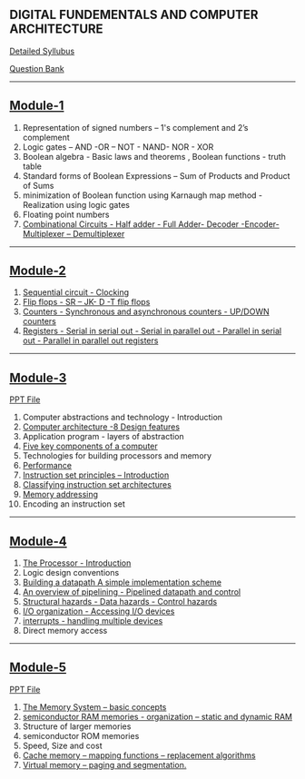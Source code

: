 DIGITAL FUNDEMENTALS AND COMPUTER ARCHITECTURE
-------------------------
[Detailed Syllubus](https://docs.google.com/viewer?url=https://cetmca26.github.io/Study-Materials/Semester%201/Digital%20Fundamentals%20and%20Computer%20Architecture/Sylubus.pdf)

[Question Bank](https://docs.google.com/viewer?url=https://cetmca26.github.io/Study-Materials/Semester%201/Digital%20Fundamentals%20and%20Computer%20Architecture/Question%20Bank.pdf)

------------
[Module-1](https://docs.google.com/viewer?url=https://cetmca26.github.io/Study-Materials/Digital%20Fundamentals%20and%20Computer%20Architecture/Module%201/MODULE%201.pdf)
------------
1. Representation of signed numbers – 1's complement and 2’s complement 
2. Logic gates – AND -OR – NOT - NAND- NOR - XOR 
3. Boolean algebra - Basic laws and theorems , Boolean functions - truth table
4. Standard forms of Boolean Expressions – Sum of Products and Product of Sums 
5. minimization of Boolean function using Karnaugh map method - Realization using logic gates
6. Floating point numbers 
7. [Combinational Circuits - Half adder - Full Adder- Decoder -Encoder- Multiplexer – Demultiplexer](https://docs.google.com/viewer?url=https://cetmca26.github.io/Study-Materials/Semester%201/Digital%20Fundamentals%20and%20Computer%20Architecture/Module%201/Combinational%20Circuits.pdf)

------------
[Module-2](https://docs.google.com/viewer?url=https://cetmca26.github.io/Study-Materials/Digital%20Fundamentals%20and%20Computer%20Architecture/Module%202/Module%202.pdf)
------------
1. [Sequential circuit - Clocking](https://cetmca26.github.io/Study-Materials/Semester%201/Digital%20Fundamentals%20and%20Computer%20Architecture/Module%202/Latches.pdf)
2. [Flip flops - SR – JK- D -T flip flops](https://cetmca26.github.io/Study-Materials/Semester%201/Digital%20Fundamentals%20and%20Computer%20Architecture/Module%202/Flip%20Flops.pdf)
3. [Counters - Synchronous and asynchronous counters - UP/DOWN counters](https://cetmca26.github.io/Study-Materials/Semester%201/Digital%20Fundamentals%20and%20Computer%20Architecture/Module%202/Counters.pdf)  
4. [Registers - Serial in serial out - Serial in parallel out - Parallel in serial out - Parallel in parallel out registers](https://cetmca26.github.io/Study-Materials/Semester%201/Digital%20Fundamentals%20and%20Computer%20Architecture/Module%202/Shift%20registers.pdf)

------------
[Module-3](https://docs.google.com/viewer?url=https://cetmca26.github.io/Study-Materials/Digital%20Fundamentals%20and%20Computer%20Architecture/Module%203/Module%203.pdf)
------------
[PPT File](https://docs.google.com/viewer?url=https://cetmca26.github.io/Study-Materials/Digital%20Fundamentals%20and%20Computer%20Architecture/Module%203/PPT%203.pdf)

1. Computer abstractions and technology - Introduction
2. [Computer architecture -8 Design features](https://cetmca26.github.io/Study-Materials/Semester%201/Digital%20Fundamentals%20and%20Computer%20Architecture/Module%203/8%20great%20ideas.pdf) 
3. Application program - layers of abstraction
4. [Five key components of a computer](https://cetmca26.github.io/Study-Materials/Semester%201/Digital%20Fundamentals%20and%20Computer%20Architecture/Module%203/Classic%20Components%20of%20a%20Computer.pdf)
5. Technologies for building processors and memory
6. [Performance](https://cetmca26.github.io/Study-Materials/Semester%201/Digital%20Fundamentals%20and%20Computer%20Architecture/Module%203/Performance%20Of%20A%20Computer.pdf)
7. [Instruction set principles – Introduction](https://cetmca26.github.io/Study-Materials/Semester%201/Digital%20Fundamentals%20and%20Computer%20Architecture/Module%203/Instruction%20Set%201.pdf) 
8. [Classifying instruction set architectures](https://cetmca26.github.io/Study-Materials/Semester%201/Digital%20Fundamentals%20and%20Computer%20Architecture/Module%203/instruction%20set%20classification.pdf)
9. [Memory addressing](https://cetmca26.github.io/Study-Materials/Semester%201/Digital%20Fundamentals%20and%20Computer%20Architecture/Module%203/Addressing%20modes.pdf)
10. Encoding an instruction set

------------
[Module-4](https://docs.google.com/viewer?url=https://cetmca26.github.io/Study-Materials/Digital%20Fundamentals%20and%20Computer%20Architecture/Module%204/Module%204.pdf)
------------
1. [The Processor - Introduction](https://cetmca26.github.io/Study-Materials/Semester%201/Digital%20Fundamentals%20and%20Computer%20Architecture/Module%204/PROCESSOR.pdf)
2. Logic design conventions 
3. [Building a datapath A simple implementation scheme](https://cetmca26.github.io/Study-Materials/Semester%201/Digital%20Fundamentals%20and%20Computer%20Architecture/Module%204/Building%20the%20Datapath.pdf)
4. [An overview of pipelining - Pipelined datapath and control](https://cetmca26.github.io/Study-Materials/Semester%201/Digital%20Fundamentals%20and%20Computer%20Architecture/Module%204/Pipelining.pdf)
5. [Structural hazards - Data hazards - Control hazards](https://cetmca26.github.io/Study-Materials/Semester%201/Digital%20Fundamentals%20and%20Computer%20Architecture/Module%204/Hazards.pdf)
6. [I/O organization - Accessing I/O devices](https://cetmca26.github.io/Study-Materials/Semester%201/Digital%20Fundamentals%20and%20Computer%20Architecture/Module%204/input%20Output%20org.pdf.pdf) 
7. [interrupts - handling multiple devices](https://cetmca26.github.io/Study-Materials/Semester%201/Digital%20Fundamentals%20and%20Computer%20Architecture/Module%204/Inturrepts.pdf)
8. Direct memory access

------------
[Module-5](https://docs.google.com/viewer?url=https://cetmca26.github.io/Study-Materials/Digital%20Fundamentals%20and%20Computer%20Architecture/Module%205/Module_5.pdf)
------------
[PPT File](https://docs.google.com/viewer?url=https://cetmca26.github.io/Study-Materials/Digital%20Fundamentals%20and%20Computer%20Architecture/Module%205/ppt%205.pdf)

1. [The Memory System – basic concepts](https://cetmca26.github.io/Study-Materials/Semester%201/Digital%20Fundamentals%20and%20Computer%20Architecture/Module%205/Basic%20Concepts.pdf)
2. [semiconductor RAM memories - organization – static and dynamic RAM](https://cetmca26.github.io/Study-Materials/Semester%201/Digital%20Fundamentals%20and%20Computer%20Architecture/Module%205/Semiconductor.pdf)
3. Structure of larger memories
4. semiconductor ROM memories
5. Speed, Size and cost 
6. [Cache memory – mapping functions – replacement algorithms](https://cetmca26.github.io/Study-Materials/Semester%201/Digital%20Fundamentals%20and%20Computer%20Architecture/Module%205/Module%205_Cache%20Memory.pdf)
7. [Virtual memory – paging and segmentation.](https://cetmca26.github.io/Study-Materials/Semester%201/Digital%20Fundamentals%20and%20Computer%20Architecture/Module%205/VirtualMemory.pdf)
